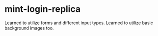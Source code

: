 # mint-login-replica
Learned to utilize forms and different input types. Learned to utilize basic background images too.

